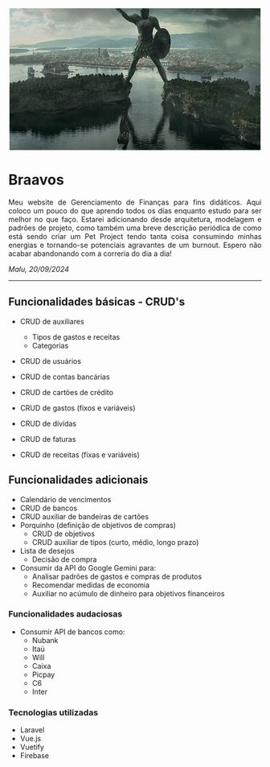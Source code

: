 <div align="center">
    <img src="braavos.gif"/>
</div>

<div>

# Braavos 

<p align="justify"> Meu website de Gerenciamento de Finanças para fins didáticos. Aqui coloco um pouco do que aprendo todos os dias enquanto estudo para ser melhor no que faço.
Estarei adicionando desde arquitetura, modelagem e padrões de projeto, como também uma breve descrição periódica de como está
sendo criar um Pet Project tendo tanta coisa consumindo minhas energias e tornando-se potenciais agravantes de um burnout. Espero não acabar abandonando com a correria do dia a dia!

_Malu, 20/09/2024_
</p>

<hr>

## Funcionalidades básicas - CRUD's

- CRUD de auxiliares
  - Tipos de gastos e receitas
  - Categorias
  
- CRUD de usuários
- CRUD de contas bancárias
- CRUD de cartões de crédito
- CRUD de gastos (fixos e variáveis)
- CRUD de dívidas
- CRUD de faturas
- CRUD de receitas (fixas e variáveis)

## Funcionalidades adicionais

- Calendário de vencimentos
- CRUD de bancos
- CRUD auxiliar de bandeiras de cartões
- Porquinho (definição de objetivos de compras)
  - CRUD de objetivos
  - CRUD auxiliar de tipos (curto, médio, longo prazo)
- Lista de desejos
  - Decisão de compra
- Consumir da API do Google Gemini para:
  - Analisar padrões de gastos e compras de produtos
  - Recomendar medidas de economia
  - Auxiliar no acúmulo de dinheiro para objetivos financeiros
 
    
### Funcionalidades audaciosas

- Consumir API de bancos como:
  - Nubank
  - Itaú
  - Will
  - Caixa
  - Picpay
  - C6
  - Inter
 
### Tecnologias utilizadas
- Laravel
- Vue.js
- Vuetify
- Firebase
</div>
